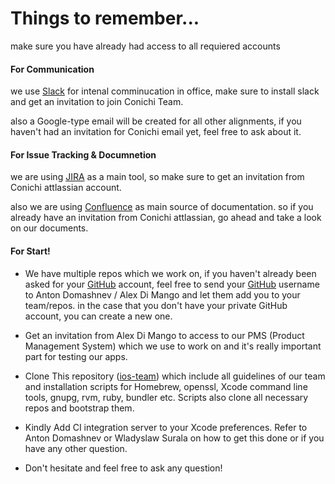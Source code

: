 # Things to remember...

make sure you have already had access to all requiered accounts

#### For Communication
we use [Slack](https://slack.com/) for intenal comminucation in office, make sure to install slack and get an invitation to join Conichi Team.

also a Google-type email will be created for all other alignments, if you haven't had an invitation for Conichi email yet, feel free to ask about it.

#### For Issue Tracking & Documnetion
we are using [JIRA](https://www.atlassian.com/software/jira) as a main tool, so make sure to get an invitation from Conichi attlassian account.

also we are using [Confluence](https://www.atlassian.com/software/confluence) as main source of documentation. so if you already have an invitation from Conichi attlassian, go ahead and take a look on our documents.

#### For Start!
- We have multiple repos which we work on, if you haven't already been asked for your [GitHub](http://github.com) account, feel free to send your [GitHub](http://github.com) username to Anton Domashnev / Alex Di Mango and let them add you to your team/repos. in the case that you don't have your private GitHub account, you can create a new one.

- Get an invitation from Alex Di Mango to access to our PMS (Product Management System) which we use to work on and it's really important part for testing our apps.

- Clone This repository ([ios-team](https://github.com/conichiGMBH/ios-team)) which include all guidelines of our team and installation scripts for Homebrew, openssl, Xcode command line tools, gnupg, rvm, ruby, bundler etc. Scripts also clone all necessary repos and bootstrap them. 

- Kindly Add CI integration server to your Xcode preferences. Refer to Anton Domashnev or Wladyslaw Surala on how to get this done or if you have any other question.

- Don't hesitate and feel free to ask any question!





